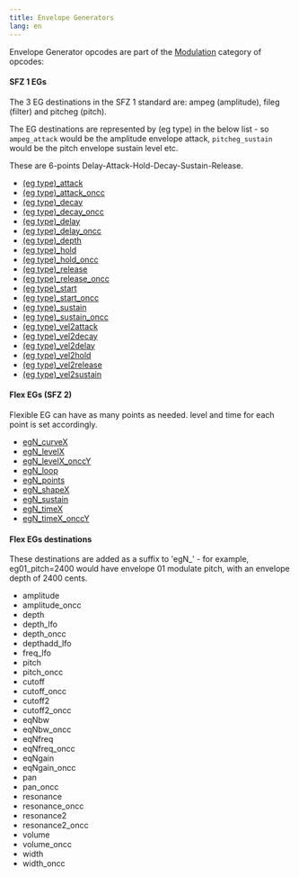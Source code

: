 ```yaml
---
title: Envelope Generators
lang: en
---
```

Envelope Generator opcodes are part of the [Modulation](/misc/categories#modulation)
category of opcodes:

#### SFZ 1 EGs

The 3 EG destinations in the SFZ 1 standard are: ampeg (amplitude),
fileg (filter) and pitcheg (pitch).

The EG destinations are represented by (eg type) in the below list - so
`ampeg_attack` would be the amplitude envelope attack, `pitcheg_sustain` would be
the pitch envelope sustain level etc.

These are 6-points Delay-Attack-Hold-Decay-Sustain-Release.

- [(eg type)_attack](/opcodes/ampeg_attack)
- [(eg type)_attack_oncc](/opcodes/ampeg_attack)
- [(eg type)_decay](/opcodes/ampeg_decay)
- [(eg type)_decay_oncc](/opcodes/ampeg_decay)
- [(eg type)_delay](/opcodes/ampeg_delay)
- [(eg type)_delay_oncc](/opcodes/ampeg_delay)
- [(eg type)_depth](/opcodes/ampeg_depth)
- [(eg type)_hold](/opcodes/ampeg_hold)
- [(eg type)_hold_oncc](/opcodes/ampeg_hold)
- [(eg type)_release](/opcodes/ampeg_release)
- [(eg type)_release_oncc](/opcodes/ampeg_release)
- [(eg type)_start](/opcodes/ampeg_start)
- [(eg type)_start_oncc](/opcodes/ampeg_start)
- [(eg type)_sustain](/opcodes/ampeg_sustain)
- [(eg type)_sustain_oncc](/opcodes/ampeg_sustain)
- [(eg type)_vel2attack](/opcodes/ampeg_vel2attack)
- [(eg type)_vel2decay](/opcodes/ampeg_vel2decay)
- [(eg type)_vel2delay](/opcodes/ampeg_vel2delay)
- [(eg type)_vel2hold](/opcodes/ampeg_vel2hold)
- [(eg type)_vel2release](/opcodes/ampeg_vel2release)
- [(eg type)_vel2sustain](/opcodes/ampeg_vel2sustain)

#### Flex EGs (SFZ 2)

Flexible EG can have as many points as needed. level and time for each point is
set accordingly.

- [egN_curveX](/opcodes/egN_curveX)
- [egN_levelX](/opcodes/egN_levelX)
- [egN_levelX_onccY](/opcodes/egN_levelX)
- [egN_loop](/opcodes/egN_loop)
- [egN_points](/opcodes/egN_points)
- [egN_shapeX](/opcodes/egN_shapeX)
- [egN_sustain](/opcodes/egN_sustain)
- [egN_timeX](/opcodes/egN_timeX)
- [egN_timeX_onccY](/opcodes/egN_timeX)

#### Flex EGs destinations

These destinations are added as a suffix to 'egN_' - for example,
eg01_pitch=2400 would have envelope 01 modulate pitch,
with an envelope depth of 2400 cents.

- amplitude
- amplitude_oncc
- depth
- depth_lfo
- depth_oncc
- depthadd_lfo
- freq_lfo
- pitch
- pitch_oncc
- cutoff
- cutoff_oncc
- cutoff2
- cutoff2_oncc
- eqNbw
- eqNbw_oncc
- eqNfreq
- eqNfreq_oncc
- eqNgain
- eqNgain_oncc
- pan
- pan_oncc
- resonance
- resonance_oncc
- resonance2
- resonance2_oncc
- volume
- volume_oncc
- width
- width_oncc 
